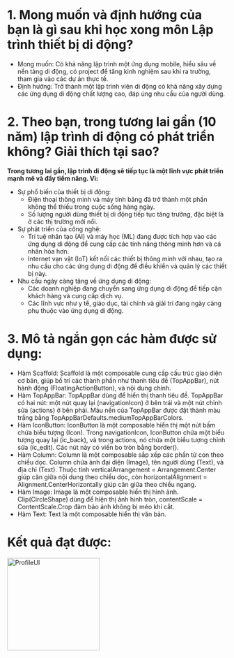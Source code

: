# 1. Mong muốn và định hướng của bạn là gì sau khi học xong môn Lập trình thiết bị di động?
- Mong muốn: Có khả năng lập trình một ứng dụng mobile, hiểu sâu về nền tảng di động, có project để tăng kinh nghiệm sau khi ra trường, tham gia vào các dự án thực tế.
- Định hướng: Trở thành một lập trình viên di động có khả năng xây dựng các ứng dụng di động chất lượng cao, đáp úng nhu cầu của người dùng.

# 2. Theo bạn, trong tương lai gần (10 năm) lập trình di động có phát triển không? Giải thích tại sao?
**Trong tương lai gần, lập trình di động sẽ tiếp tục là một lĩnh vực phát triển mạnh mẽ và đầy tiềm năng. Vì:**
- Sự phổ biến của thiết bị di động:
	+ Điện thoại thông minh và máy tính bảng đã trở thành một phần không thể thiếu trong cuộc sống hàng ngày.
	+ Số lượng người dùng thiết bị di động tiếp tục tăng trưởng, đặc biệt là ở các thị trường mới nổi.
- Sự phát triển của công nghệ:
	+ Trí tuệ nhân tạo (AI) và máy học (ML) đang được tích hợp vào các ứng dụng di động để cung cấp các tính năng thông minh hơn và cá nhân hóa hơn.
	+ Internet vạn vật (IoT) kết nối các thiết bị thông minh với nhau, tạo ra nhu cầu cho các ứng dụng di động để điều khiển và quản lý các thiết bị này.
- Nhu cầu ngày càng tăng về ứng dụng di động:
	+ Các doanh nghiệp đang chuyển sang ứng dụng di động để tiếp cận khách hàng và cung cấp dịch vụ.
	+ Các lĩnh vực như y tế, giáo dục, tài chính và giải trí đang ngày càng phụ thuộc vào ứng dụng di động.

# 3. Mô tả ngắn gọn các hàm được sử dụng:
- Hàm Scaffold: Scaffold là một composable cung cấp cấu trúc giao diện cơ bản, giúp bố trí các thành phần như thanh tiêu đề (TopAppBar), nút hành động (FloatingActionButton), và nội dung chính. 
- Hàm TopAppBar: TopAppBar dùng để hiển thị thanh tiêu đề. TopAppBar có hai nút: một nút quay lại (navigationIcon) ở bên trái và một nút chỉnh sửa (actions) ở bên phải. Màu nền của TopAppBar được đặt thành màu trắng bằng TopAppBarDefaults.mediumTopAppBarColors.
- Hàm IconButton: IconButton là một composable hiển thị một nút bấm chứa biểu tượng (Icon). Trong navigationIcon, IconButton chứa một biểu tượng quay lại (ic_back), và trong actions, nó chứa một biểu tượng chỉnh sửa (ic_edit). Các nút này có viền bo tròn bằng border().
- Hàm Column: Column là một composable sắp xếp các phần tử con theo chiều dọc. Column chứa ảnh đại diện (Image), tên người dùng (Text), và địa chỉ (Text). Thuộc tính verticalArrangement = Arrangement.Center giúp căn giữa nội dung theo chiều dọc, còn horizontalAlignment = Alignment.CenterHorizontally giúp căn giữa theo chiều ngang.
- Hàm Image: Image là một composable hiển thị hình ảnh. Clip(CircleShape) dùng để hiện thị ảnh hình tròn, contentScale = ContentScale.Crop đảm bảo ảnh không bị méo khi cắt.
- Hàm Text: Text là một composable hiển thị văn bản.

# Kết quả đạt được:
<img width="212" alt="ProfileUI" src="https://github.com/user-attachments/assets/0299a1f4-1f82-463e-b8fe-5d6912775386" />
